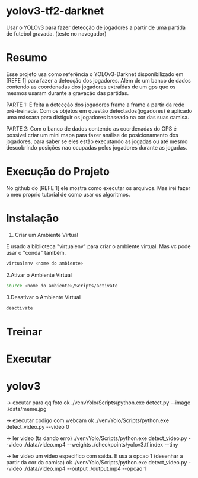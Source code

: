 # yolov3-tf2-darknet
<p>Usar o YOLOv3 para fazer detecção de jogadores a partir de uma partida de futebol gravada. (teste no navegador)</p>

# Resumo
<p>Esse projeto usa como referência o YOLOv3-Darknet disponibilizado em [REFE 1] para fazer a detecção dos jogadores. Além de um banco de dados contendo as coordenadas dos jogadores extraídas de um gps que os mesmos usaram durante a gravação das partidas.</p>

<p>PARTE 1: É feita a detecção dos jogadores frame a frame a partir da rede pré-treinada. Com os objetos em questão detectados(jogadores) é aplicado uma máscara para distiguir os jogadores baseado na cor das suas camisa.</p>

<p>PARTE 2: Com o banco de dados contendo as coordenadas do GPS é possivel criar um mini mapa para fazer análise de posicionamento dos jogadores, para saber se eles estão executando as jogadas ou até mesmo descobrindo posições nao ocupadas pelos jogadores durante as jogadas.</p>

# Execução do Projeto
<p>No github do [REFE 1] ele mostra como executar os arquivos. Mas irei fazer o meu proprio tutorial de como usar os algoritmos.</p>

# Instalação
1. Criar um Ambiente Virtual
<p>É usado a biblioteca "virtualenv" para criar o ambiente virtual. Mas vc pode usar o "conda" também.</p>

```bash
virtualenv <nome do ambiente>

```

2.Ativar o Ambiente Virtual
```bash
source <nome do ambiente>/Scripts/activate

```

3.Desativar o Ambiente Virtual

```bash
deactivate

```

# Treinar

# Executar

# yolov3
-> excutar para qq foto ok ./venvYolo/Scripts/python.exe detect.py --image ./data/meme.jpg

-> executar codigo com webcam ok ./venvYolo/Scripts/python.exe detect_video.py --video 0

-> ler video (ta dando erro) ./venvYolo/Scripts/python.exe detect_video.py --video ./data/video.mp4 --weights ./checkpoints/yolov3.tf.index --tiny

-> ler video um video especifico com saida. E usa a opcao 1 (desenhar a partir da cor da camisa) ok ./venvYolo/Scripts/python.exe detect_video.py --video ./data/video.mp4 --output ./output.mp4 --opcao 1

